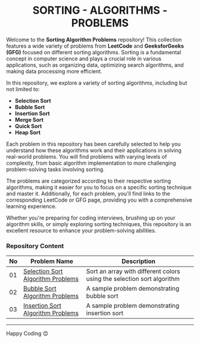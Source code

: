 <h1 align='center'>SORTING - ALGORITHMS - PROBLEMS</h1>

Welcome to the **Sorting Algorithm Problems** repository! This collection features a wide variety of problems from **LeetCode** and **GeeksforGeeks (GFG)** focused on different sorting algorithms. Sorting is a fundamental concept in computer science and plays a crucial role in various applications, such as organizing data, optimizing search algorithms, and making data processing more efficient.

In this repository, we explore a variety of sorting algorithms, including but not limited to:

- **Selection Sort**
- **Bubble Sort**
- **Insertion Sort**
- **Merge Sort**
- **Quick Sort**
- **Heap Sort**

Each problem in this repository has been carefully selected to help you understand how these algorithms work and their applications in solving real-world problems. You will find problems with varying levels of complexity, from basic algorithm implementation to more challenging problem-solving tasks involving sorting.

The problems are categorized according to their respective sorting algorithms, making it easier for you to focus on a specific sorting technique and master it. Additionally, for each problem, you'll find links to the corresponding LeetCode or GFG page, providing you with a comprehensive learning experience.

Whether you're preparing for coding interviews, brushing up on your algorithm skills, or simply exploring sorting techniques, this repository is an excellent resource to enhance your problem-solving abilities.

### Repository Content
| No | Problem Name                                      | Description | 
|----|------------------|---------------------------------------------------|
| 01 | [Selection Sort Algorithm Problems](https://github.com/JawadSher/DSA-LeetCode-GFG-Problems-Repository/tree/main/07%20-%20Sorting%20Algorithms%20Problems/01%20-%20Selection%20Sort%20Algorithm%20Problems) | Sort an array with different colors using the selection sort algorithm |
| 02 | [Bubble Sort Algorithm Problems](https://github.com/JawadSher/DSA-LeetCode-GFG-Problems-Repository/tree/main/07%20-%20Sorting%20Algorithms%20Problems/02%20-%20Bubble%20Sort%20Algorithm%20Problems) | A sample problem demonstrating bubble sort |
| 03 | [Insertion Sort Algorithm Problems](https://github.com/JawadSher/DSA-LeetCode-GFG-Problems-Repository/tree/main/07%20-%20Sorting%20Algorithms%20Problems/03%20-%20Insertion%20Sort%20Algorithm%20Problems) | A sample problem demonstrating insertion sort |

---
Happy Coding 😊
